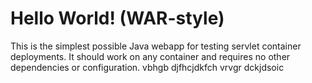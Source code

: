 Hello World! (WAR-style)
===============

This is the simplest possible Java webapp for testing servlet container deployments.  It should work on any container and requires no other dependencies or configuration.
vbhgb
djfhcjdkfch
vrvgr
dckjdsoic
